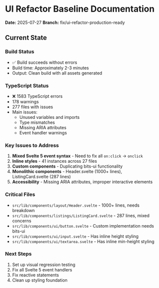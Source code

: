 # UI Refactor Baseline Documentation

**Date:** 2025-07-27
**Branch:** fix/ui-refactor-production-ready

## Current State

### Build Status
- ✅ Build succeeds without errors
- Build time: Approximately 2-3 minutes
- Output: Clean build with all assets generated

### TypeScript Status
- ❌ 1583 TypeScript errors
- 178 warnings
- 277 files with issues
- Main issues:
  - Unused variables and imports
  - Type mismatches
  - Missing ARIA attributes
  - Event handler warnings

### Key Issues to Address
1. **Mixed Svelte 5 event syntax** - Need to fix all `on:click` → `onclick`
2. **Inline styles** - 41 instances across 27 files
3. **Custom components** - Duplicating bits-ui functionality
4. **Monolithic components** - Header.svelte (1000+ lines), ListingCard.svelte (287 lines)
5. **Accessibility** - Missing ARIA attributes, improper interactive elements

### Critical Files
- `src/lib/components/layout/Header.svelte` - 1000+ lines, needs breakdown
- `src/lib/components/listings/ListingCard.svelte` - 287 lines, mixed concerns
- `src/lib/components/ui/button.svelte` - Custom implementation needs bits-ui
- `src/lib/components/ui/input.svelte` - Has inline height styling
- `src/lib/components/ui/textarea.svelte` - Has inline min-height styling

### Next Steps
1. Set up visual regression testing
2. Fix all Svelte 5 event handlers
3. Fix reactive statements
4. Clean up styling foundation